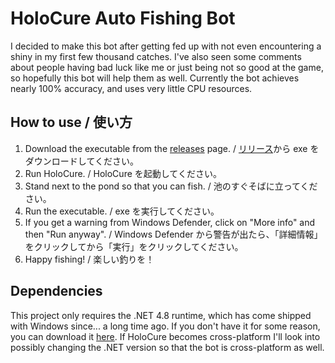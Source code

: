 # HoloCure Auto Fishing Bot

I decided to make this bot after getting fed up with not even encountering a shiny in my first few thousand catches.
I've also seen some comments about people having bad luck like me or just being not so good at the game, so hopefully this bot will help them as well.
Currently the bot achieves nearly 100% accuracy, and uses very little CPU resources.

## How to use / 使い方

1. Download the executable from the [releases](placeholder) page. / [リリース](placeholder)から exe をダウンロードしてください。
2. Run HoloCure. / HoloCure を起動してください。
3. Stand next to the pond so that you can fish. / 池のすぐそばに立ってください。
4. Run the executable. / exe を実行してください。
5. If you get a warning from Windows Defender, click on "More info" and then "Run anyway". / Windows Defender から警告が出たら、「詳細情報」をクリックしてから「実行」をクリックしてください。
6. Happy fishing! / 楽しい釣りを！

## Dependencies

This project only requires the .NET 4.8 runtime, which has come shipped with Windows since... a long time ago. If you don't have it for some reason, you can download it [here](https://dotnet.microsoft.com/en-us/download/dotnet-framework/thank-you/net48-web-installer). If HoloCure becomes cross-platform I'll look into possibly changing the .NET version so that the bot is cross-platform as well.
